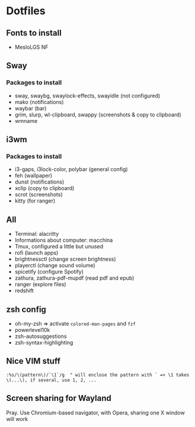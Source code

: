 # Dotfiles

## Fonts to install
* MesloLGS NF

## Sway
### Packages to install
* sway, swaybg, swaylock-effects, swayidle (not configured)
* mako (notifications)
* waybar (bar)
* grim, slurp, wl-clipboard, swappy (screenshots & copy to clipboard)
* wmname

## i3wm
### Packages to install
* i3-gaps, i3lock-color, polybar (general config)
* feh (wallpaper)
* dunst (notifications)
* xclip (copy to clipboard)
* scrot (screenshots)
* kitty (for ranger)

## All
* Terminal: alacritty
* Informations about computer: macchina
* Tmux, configured a little but unused
* rofi (launch apps)
* brightnessctl (change screen brightness)
* playerctl (change sound volume)
* spicetify (configure Spotify)
* zathura, zathura-pdf-mupdf (read pdf and epub)
* ranger (explore files)
* redshift

## zsh config
* oh-my-zsh => activate `colored-man-pages` and `fzf`
* powerlevel10k
* zsh-autosuggestions
* zsh-syntax-highlighting

## Nice VIM stuff
```
:%s/\(pattern\)/`\1`/g  " will enclose the pattern with ` => \1 takes \(...\), if several, use 1, 2, ...
```

## Screen sharing for Wayland
Pray. Use Chromium-based navigator, with Opera, sharing one X window will work
